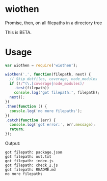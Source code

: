 # wiothen

Promise, then, on all filepaths in a directory tree

This is BETA.

# Usage

```js
var wiothen = require('wiothen');

wiothen('.', function(filepath, next) {
  // Skip dotfiles, coverage, node_modules
  if (!/^(\.|coverage|node_modules)/
    .test(filepath))
    console.log('got filepath:', filepath);
  next();
})
.then(function () {
  console.log('no more filepaths');
})
.catch(function (err) {
  console.log('got error:', err.message);
  return;
});
```

Output:

```text
got filepath: package.json
got filepath: out.txt
got filepath: index.js
got filepath: check_2.js
got filepath: README.md
no more filepaths
```
